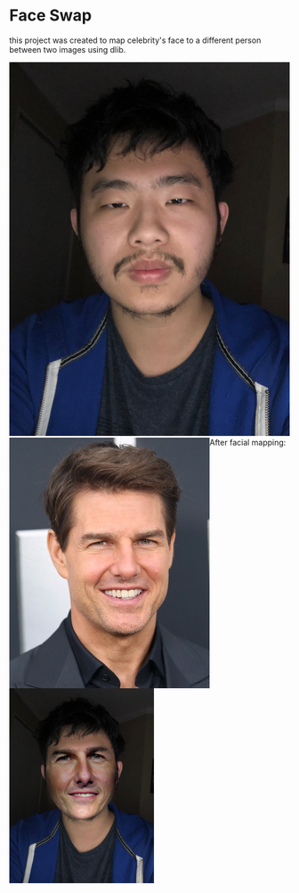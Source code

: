 # Face Swap 

this project was created to map celebrity's face to a different person between two images using dlib.



<img style="float: left, height = 50px; width = 350px;" src="src/2.jpg">
<img style="float: left;" src="src/tom_cruise.jpg">
After facial mapping:<br>
<img style="float: center;" height = 350, width = 260 src="src/ok.jpg">